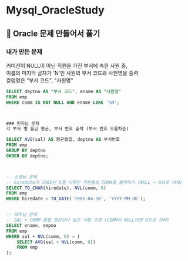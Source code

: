 # Mysql_OracleStudy

## 📘 Oracle 문제 만들어서 풀기

### 내가 만든 문제  
커미션이 NULL이 아닌 직원을 가진 부서에 속한 사원 중,  
이름의 마지막 글자가 'N'인 사원의 부서 코드와 사원명을 출력  
컬럼명은 "부서 코드", "사원명"

```sql
SELECT deptno AS "부서 코드", ename AS "사원명"
FROM emp
WHERE comm IS NOT NULL AND ename LIKE '%N';



### 민지님 문제
각 부서 별 월급 평균, 부서 번호 출력 (부서 번호 오름차순)

SELECT AVG(sal) AS 평균월급, deptno AS 부서번호
FROM emp
GROUP BY deptno
ORDER BY deptno;



-- 소영님 문제
-- hiredate가 1981년 5월 이후인 직원들의 COMM을 출력하기 (NULL → 0으로 대체)
SELECT TO_CHAR(hiredate), NVL(comm, 0)
FROM emp
WHERE hiredate > TO_DATE('1981-04-30', 'YYYY-MM-DD');


-- 태우님 문제
-- SAL + COMM 총합 평균보다 높은 사람 조회 (COMM이 NULL이면 0으로 처리)
SELECT ename, empno
FROM emp
WHERE sal + NVL(comm, 0) > (
    SELECT AVG(sal + NVL(comm, 0))
    FROM emp
);

